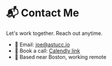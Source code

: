 # 📬 Contact Me

Let's work together. Reach out anytime.

- 📧 Email: joe@astucc.io
- 📅 Book a call: [Calendly link](https://calendly.com/yourname)
- 📍 Based near Boston, working remote